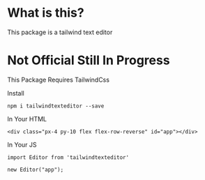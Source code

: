 # What is this?

This package is a tailwind text editor

# Not Official Still In Progress

This Package Requires TailwindCss

Install

`npm i tailwindtexteditor --save`

In Your HTML

```
<div class="px-4 py-10 flex flex-row-reverse" id="app"></div>
```

In Your JS

```
import Editor from 'tailwindtexteditor'

new Editor("app");
```
